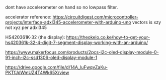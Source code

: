 dont have accelerometer on hand so no lowpass filter. 

accelerator reference: https://circuitdigest.com/microcontroller-projects/interface-adxl345-accelerometer-with-arduino-uno
vectors is xzy not xyz per adxl345

HS420361K-32 (the display): https://theokelo.co.ke/how-to-get-your-hs420361k-32-4-digit-7-segment-display-working-with-an-arduino/

https://www.makerfocus.com/products/2pcs-i2c-oled-display-module-0-91-inch-i2c-ssd1306-oled-display-module-1

https://drive.google.com/file/d/14A_luFwqvZaKu-PKTfJdWmUZ4T4Wk65X/view

